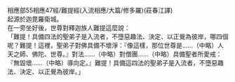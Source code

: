 相應部55相應47經/難提經(入流相應/大篇/修多羅)(莊春江譯)  
起源於迦毘羅衛城。  
在一旁坐好後，世尊對釋迦族人難提這麼說：  
「難提！具備四法的聖弟子是入流者，不墮惡趣法、決定、以正覺為彼岸，哪四個呢？難提！這裡，聖弟子對佛具備不壞淨：『像這樣，那位世尊是……（中略）人天之師、佛陀、世尊。』對法……（中略）對僧團……（中略）具備聖者所愛戒：『無毀壞……（中略）導向定。』難提！具備這四法的聖弟子是入流者，不墮惡趣法、決定、以正覺為彼岸。」  
  
  
